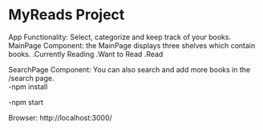 # MyReads Project

App Functionality:
Select, categorize and keep track of your books.
MainPage Component:
the MainPage displays three shelves which contain books.
.Currently Reading
.Want to Read
.Read


SearchPage Component:
You can also search and add more books in the /search page.  
-npm install


-npm start

Browser: http://localhost:3000/

